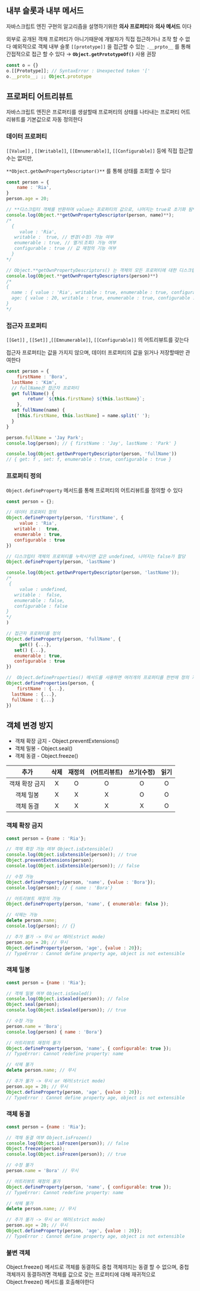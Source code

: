 ## 내부 슬롯과 내부 메서드

자바스크립트 엔진 구현의 알고리즘을 설명하기위한 **의사 프로퍼티**와 **의사 메서드** 이다

외부로 공개된 객채 프로퍼티가 아니기때문에 개발자가 직접 접근하거나 조작 할 수 없다
예외적으로 객체 내부 슬롯 `[[prototype]]` 을 접근할 수 있는 `.__prpto__` 를 통해 간접적으로 접근 할 수 있다 → **`Object.getPrototypeOf()`** 사용 권장

```jsx
const o = {}
o.[[Prototype]]; // SyntaxError : Unexpected token '['
o.__proto__; ;; Object.prototype
```

## 프로퍼티 어트리뷰트
자바스크립트 엔진은 프로퍼티를 생설할때 프로퍼티의 상태를 나타내는 프로퍼티 어트리뷰트를 기본값으로 자동 정의한다
### 데이터 프로퍼티

`[[Value]]` , `[[Writable]]`, `[[Emnumerable]]`, `[[Configurable]]` 등에 직접 접근할수는 없지만,

`**Object.getOwnPropertyDescriptor()**` 를 통해 상태를 조회할 수 있다

```jsx
const person = {
	name : 'Ria',
}
person.age = 20;

// **디스크립터 객체를 반환하며 value는 프로퍼티의 값으로, 나머지는 true로 초기화 됨**
console.log(Object.**getOwnPropertyDescriptor(person, name)**);
/*
  {
	 value : 'Ria',
   writable :  true, // 변경(수정) 가능 여부
   enumerable : true, // 열거(조회) 가능 여부
   configurable : true // 값 재정의 기능 여부 
  }
*/

// Object.**getOwnPropertyDescriptors() 는 객체의 모든 프로퍼티에 대한 디스크립터 객체를 반환**
console.log(Object.**getOwnPropertyDescriptors(person)**)
/*
{
  name : { value : 'Ria', writable : true, enumerable : true, configurable : true },
  age: { value : 20, writable : true, enumerable : true, configurable : true }
}
*/
```

### 접근자 프로퍼티

`[[Get]]` , `[[Set]]` ,`[[Emnumerable]]`, `[[Configurable]]` 의 어트리뷰트를 갖는다

접근자 프로퍼티는 값을 가지지 않으며, 데이터 프로퍼티의 값을 읽거나 저장할때만 관여한다

```jsx
const person = {
	firstName : 'Bora',
  lastName : 'Kim',
  // fullName은 접근자 프로퍼티
  get fullName() {
		retunr `${this.firstName} ${this.lastName}`;
	},
  set fullName(name) {
    [this.firstName, this.lastName] = name.split(' ');
  }
}

person.fullName = 'Jay Park';
console.log(person); // { firstName : 'Jay', lastName : 'Park' }

console.log(Object.getOwnPropertyDescriptor(person, 'fullName'))
// { get: f , set: f, enumerable : true, configurable : true }

```

### 프로퍼티 정의

`Object.defineProperty` 메서드를 통해 프로퍼티의 어트리뷰트를 정의할 수 있다

```jsx
const person = {};

// 데이터 프로퍼티 정의
Object.defineProperty(person, 'firstName', {
	 value : 'Ria',
   writable :  true, 
   enumerable : true, 
   configurable : true 
})

// 디스크립터 객체의 프로퍼티를 누락시키면 값은 undefined, 나머지는 false가 할당
Object.defineProperty(person, 'lastName')

console.log(Object.getOwnPropertyDescriptor(person, 'lastName'));
/*
 {
	 value : undefined,
   writable :  false, 
   enumerable : false, 
   configurable : false
}
*/
)

// 접근자 프로퍼티를 정의
Object.defineProperty(person, 'fullName', {
	 get() {...},
   set() {...},
   enumerable : true, 
   configurable : true 
})

//  Object.defineProperties() 메서드를 사용하면 여러개의 프로퍼티를 한번에 정의 가능
Object.defineProperties(person, {
	firstName : {...},
  lastName : {...},
  fullName : {...}
})
```

## 객체 변경 방지

- 객채 확장 금지 - Object.preventExtensions()
- 객체 밀봉 - Object.seal()
- 객체 동결 - Object.freeze()

| 추가 | 삭제 | 재정의 | (어트리뷰트) | 쓰기(수정) | 읽기 |
| :---: | :---: | :---: | :---: | :---: | :---: |
| 객채 확장 금지 | X | O | O | O | O |
| 객체 밀봉 | X | X | X | O | O |
| 객체 동결 | X | X | X | X | O |

### 객체 확장 금지

```jsx
const person = {name : 'Ria'}; 

// 객채 확장 가능 여부 Object.isExtensible()
console.log(Object.isExtensible(person)); // true
Object.preventExtensions(person);
console.log(Object.isExtensible(person)); // false

// 수정 가능
Object.defineProperty(person, 'name', {value : 'Bora'});
console.log(person); // { name : 'Bora'}

// 어트리뷰트 재정의 가능
Object.defineProperty(person, 'name', { enumerable: false });

// 삭제는 가능
delete person.name; 
console.log(person); // {}

// 추가 불가 -> 무시 or 에러(strict mode)
person.age = 20; // 무시
Object.defineProperty(person, 'age', {value : 20}); 
// TypeError : Cannot define property age, object is not extensible
```

### 객체 밀봉

```jsx
const person = {name : 'Ria'};

// 객채 밀봉 여부 Object.isSealed()
console.log(Object.isSealed(person)); // false
Object.seal(person);
console.log(Object.isSealed(person)); // true

// 수정 가능
person.name = 'Bora';
console.log(person) { name : 'Bora'}

// 어트리뷰트 재정의 불가
Object.defineProperty(person, 'name', { configurable: true });
// TypeError: Cannot redefine property: name

// 삭제 불가
delete person.name; // 무시

// 추가 불가 -> 무시 or 에러(strict mode)
person.age = 20; // 무시
Object.defineProperty(person, 'age', {value : 20}); 
// TypeError : Cannot define property age, object is not extensible
```

### 객체 동결

```jsx
const person = {name : 'Ria'};

// 객채 동결 여부 Object.isFrozen()
console.log(Object.isFrozen(person)); // false
Object.freeze(person);
console.log(Object.isFrozen(person)); // true

// 수정 불가
person.name = 'Bora' // 무시

// 어트리뷰트 재정의 불가
Object.defineProperty(person, 'name', { configurable: true });
// TypeError: Cannot redefine property: name

// 삭제 불가
delete person.name; // 무시

// 추가 불가 -> 무시 or 에러(strict mode)
person.age = 20; // 무시
Object.defineProperty(person, 'age', {value : 20}); 
// TypeError : Cannot define property age, object is not extensible
```

### 불변 객체
Object.freeze() 메서드로 객체를 동결하도 중첩 객체까지는 동결 할 수 없으며, 중첩 객체까지 동결하려면 객체를 값으로 갖는 프로퍼티에 대해 재귀적으로 Object.freeze() 메서드를 호출해야한다
